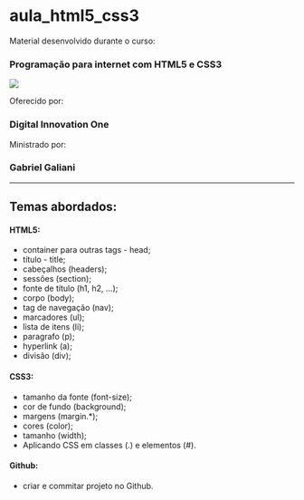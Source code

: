 # aula_html5_css3
Material desenvolvido durante o curso:

### Programação para internet com HTML5 e CSS3

![](https://i.imgur.com/Q27WjgZ.png)

Oferecido por: 

### Digital Innovation One

Ministrado por:

### Gabriel Galiani

---

## Temas abordados:

#### HTML5:
- container para outras tags - head;
- título - title;
- cabeçalhos (headers);
- sessões (section);
- fonte de título (h1, h2, ...);
- corpo (body);
- tag de navegação (nav);
- marcadores (ul);
- lista de itens (li);
- paragrafo (p);
- hyperlink (a);
- divisão (div);

#### CSS3:
- tamanho da fonte (font-size);
- cor de fundo (background);
- margens (margin.*);
- cores (color);
- tamanho (width);
- Aplicando CSS em classes (.) e elementos (#).

#### Github:
- criar e commitar projeto no Github.
